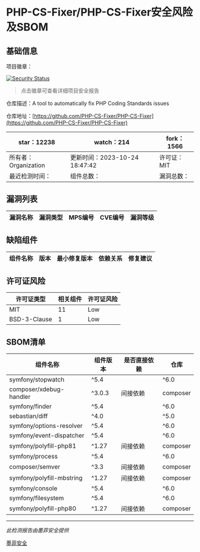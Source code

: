 # PHP-CS-Fixer/PHP-CS-Fixer安全风险及SBOM

## 基础信息

项目徽章：

[![Security Status](https://www.murphysec.com/platform3/v31/badge/1716893495246766080.svg)](https://www.murphysec.com/console/report/1698040252920889344/1716893495246766080)

> 点击徽章可查看详细项目安全报告

仓库描述：A tool to automatically fix PHP Coding Standards issues

仓库地址：[https://github.com/PHP-CS-Fixer/PHP-CS-Fixer](https://github.com/PHP-CS-Fixer/PHP-CS-Fixer)

| star：12238 | watch：214 | fork：1566 |
| ----------- | -------------- | ------------ |
| 所有者：Organization | 更新时间：2023-10-24 18:47:42 | 许可证：MIT |
| 最近检测时间： | 组件总数： | 漏洞总数： |




## 漏洞列表

| 漏洞名称 | 漏洞类型 | MPS编号 | CVE编号 | 漏洞等级 |
| ------- | ------ | ------- | ------ | ----- |





## 缺陷组件

| 组件名称 | 版本 | 最小修复版本 | 依赖关系 | 修复建议 |
| -------- | ---- | ------------ | -------- | -------- |





## 许可证风险

| 许可证类型 | 相关组件 | 许可证风险 |
| ---------- | -------- | ---------- |
|MIT|11|Low|
|BSD-3-Clause|1|Low|




## SBOM清单

| 组件名称 | 组件版本 | 是否直接依赖 | 仓库 |
| -------- | -------- | ------------ | ---- |
|symfony/stopwatch|^5.4 || ^6.0|间接依赖|composer|
|composer/xdebug-handler|^3.0.3|间接依赖|composer|
|symfony/finder|^5.4 || ^6.0|间接依赖|composer|
|sebastian/diff|^4.0 || ^5.0|间接依赖|composer|
|symfony/options-resolver|^5.4 || ^6.0|间接依赖|composer|
|symfony/event-dispatcher|^5.4 || ^6.0|间接依赖|composer|
|symfony/polyfill-php81|^1.27|间接依赖|composer|
|symfony/process|^5.4 || ^6.0|间接依赖|composer|
|composer/semver|^3.3|间接依赖|composer|
|symfony/polyfill-mbstring|^1.27|间接依赖|composer|
|symfony/console|^5.4 || ^6.0|间接依赖|composer|
|symfony/filesystem|^5.4 || ^6.0|间接依赖|composer|
|symfony/polyfill-php80|^1.27|间接依赖|composer|


------

*此检测报告由墨菲安全提供*

[墨菲安全](www.murphysec.com)